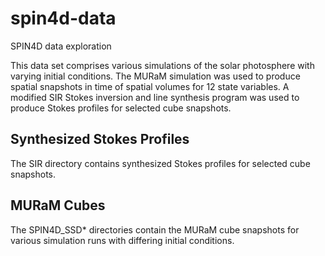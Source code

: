 # spin4d-data
SPIN4D data exploration

This data set comprises various simulations of the solar photosphere with varying initial conditions.
The MURaM simulation was used to produce spatial snapshots in time of spatial volumes for 12 state variables.
A modified SIR Stokes inversion and line synthesis program was used to produce Stokes profiles for selected cube snapshots.

## Synthesized Stokes Profiles
The SIR directory contains synthesized Stokes profiles for selected cube snapshots.

## MURaM Cubes
The SPIN4D_SSD* directories contain the MURaM cube snapshots for various simulation runs with differing initial conditions.
